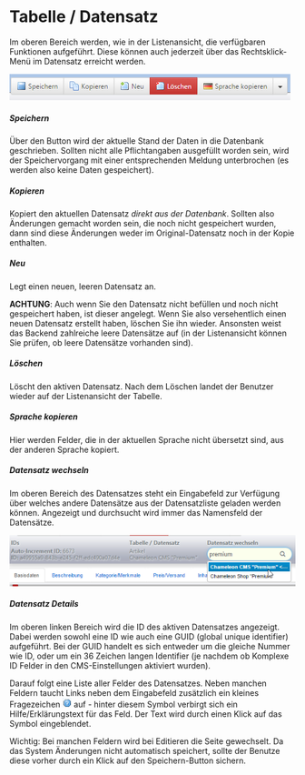 # Tabelle / Datensatz

Im oberen Bereich werden, wie in der Listenansicht, die verfügbaren Funktionen aufgeführt. Diese können auch jederzeit über das Rechtsklick-Menü im Datensatz erreicht werden.

![](bild10.png)

##### Speichern

Über den Button wird der aktuelle Stand der Daten in die Datenbank geschrieben. Sollten nicht alle Pflichtangaben ausgefüllt worden sein, wird der Speichervorgang mit einer entsprechenden Meldung unterbrochen (es werden also keine Daten gespeichert).


##### Kopieren

Kopiert den aktuellen Datensatz *direkt aus der Datenbank*. Sollten also Änderungen gemacht worden sein, die noch nicht gespeichert wurden, dann sind diese Änderungen weder im Original-Datensatz noch in der Kopie enthalten.

##### Neu

Legt einen neuen, leeren Datensatz an.

**ACHTUNG**: Auch wenn Sie den Datensatz nicht befüllen und noch nicht gespeichert haben, ist dieser angelegt. Wenn Sie also versehentlich einen neuen Datensatz erstellt haben, löschen Sie ihn wieder. Ansonsten weist das Backend zahlreiche leere Datensätze auf (in der Listenansicht können Sie prüfen, ob leere Datensätze vorhanden sind).

##### Löschen

Löscht den aktiven Datensatz. Nach dem Löschen landet der Benutzer wieder auf der Listenansicht der Tabelle.

##### Sprache kopieren

Hier werden Felder, die in der aktuellen Sprache nicht übersetzt sind, aus der anderen Sprache kopiert.

##### Datensatz wechseln

Im oberen Bereich des Datensatzes steht ein Eingabefeld zur Verfügung über welches andere Datensätze aus der Datensatzliste geladen werden können. Angezeigt und durchsucht wird immer das Namensfeld der Datensätze.

![](bild11.png)

##### Datensatz Details

Im oberen linken Bereich wird die ID des aktiven Datensatzes angezeigt. Dabei werden sowohl eine ID wie auch eine GUID (global unique identifier) aufgeführt. Bei der GUID handelt es sich entweder um die gleiche Nummer wie ID, oder um ein 36 Zeichen langen Identifier (je nachdem ob Komplexe ID Felder in den CMS-Einstellungen aktiviert wurden).

Darauf folgt eine Liste aller Felder des Datensatzes. Neben manchen Feldern taucht Links neben dem Eingabefeld zusätzlich ein kleines Fragezeichen ![](bild12.png) auf - hinter diesem Symbol verbirgt sich ein Hilfe/Erklärungstext für das Feld. Der Text wird durch einen Klick auf das Symbol eingeblendet.

Wichtig: Bei manchen Feldern wird bei Editieren die Seite gewechselt. Da das System Änderungen nicht automatisch speichert, sollte der Benutze diese vorher durch ein Klick auf den Speichern-Button sichern.